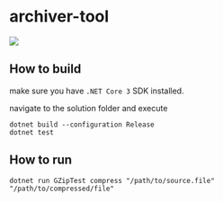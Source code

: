# archiver-tool


![](https://github.com/asizikov/archiver-tool/workflows/.github/workflows/build-application/badge.svg)

## How to build

make sure you have `.NET Core 3` SDK installed.

navigate to the solution folder and execute
```
dotnet build --configuration Release
dotnet test
```

## How to run

```
dotnet run GZipTest compress "/path/to/source.file" "/path/to/compressed/file"
```